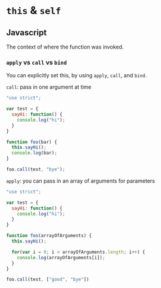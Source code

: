 # `this` & `self`

## Javascript

The context of where the function was invoked.

### `apply` vs `call` vs `bind`

You can explicitly set this, by using `apply`, `call`, and `bind`.

`call`: pass in one argument at time

```JavaScript
"use strict";

var test = {
  sayHi: function() {
    console.log("hi");
  }
}

function foo(bar) {
  this.sayHi();
  console.log(bar);
}

foo.call(test, "bye");
```

`apply`: you can pass in an array of arguments for parameters

```JavaScript
"use strict";

var test = {
  sayHi: function() {
    console.log("hi");
  }
}

function foo(arrayOfArguments) {
  this.sayHi();

  for(var i = 0; i < arrayOfArguments.length; i++) {
    console.log(arrayOfArguments[i]);    
  }
}

foo.call(test, ["good", "bye"])
```
